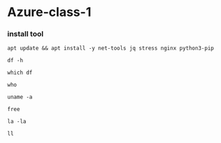 # Azure-class-1
### install tool
```
apt update && apt install -y net-tools jq stress nginx python3-pip
```

```
df -h 
```

```
which df 
```

```
who
```

```
uname -a
```

```
free
```

```
la -la 
```

```
ll 
```
